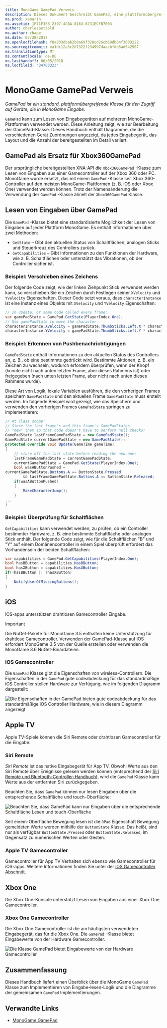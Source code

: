 ```yaml
---
title: MonoGame GamePad Verweis
description: Dieses Dokument beschreibt GamePad, eine plattformübergreifende Klasse für den Zugriff auf Geräte, die in MonoGame Eingabe. Es wird erläutert, wie aus der Gamepad Eingabe zu lesen und stellt Beispielcode bereit.
ms.prod: xamarin
ms.assetid: 1F71F3E8-2397-4C6A-8163-6731ECFB7E03
author: charlespetzold
ms.author: chape
ms.date: 03/28/2017
ms.openlocfilehash: f8a833dbab2b8a69f328cd26cb69db84f3083222
ms.sourcegitcommit: ea1dc12a3c2d7322f234997daacbfdb6ad542507
ms.translationtype: MT
ms.contentlocale: de-DE
ms.lasthandoff: 06/05/2018
ms.locfileid: "34783323"
---
```

# <a name="monogame-gamepad-reference"></a>MonoGame GamePad Verweis

_GamePad ist ein standard, plattformübergreifende Klasse für den Zugriff auf Geräte, die in MonoGame Eingabe._

`GamePad` kann zum Lesen von Eingabegeräten auf mehreren MonoGame-Plattformen verwendet werden. Diese Anleitung zeigt, wie zur Bearbeitung der GamePad-Klasse. Dieses Handbuch enthält Diagramme, die die verschiedenen Gerät Zuordnungen angezeigt, da jedes Eingabegerät, das Layout und die Anzahl der bereitgestellten im Detail variiert.

## <a name="gamepad-as-a-replacement-for-xbox360gamepad"></a>GamePad als Ersatz für Xbox360GamePad

Der ursprüngliche bereitgestellten XNA-API die `Xbox360GamePad` -Klasse zum Lesen von Eingaben aus einer Gamecontroller auf der Xbox 360 oder PC. MonoGame wurde ersetzt, das mit einem `GamePad` -Klasse seit Xbox 360-Controller auf den meisten MonoGame-Plattformen (z. B. iOS oder Xbox One) verwendet werden können. Trotz der Namensänderung die Verwendung der `GamePad` -Klasse ähnelt der `Xbox360GamePad` Klasse.

## <a name="reading-input-from-gamepad"></a>Lesen von Eingaben über GamePad

Die `GamePad` -Klasse bietet eine standardisierte Möglichkeit der Lesen von Eingaben auf jeder Plattform MonoGame. Es enthält Informationen über zwei Methoden:

- `GetState` – Gibt den aktuellen Status von Schaltflächen, analogen Sticks und Steuerkreuz des Controllers zurück.
- `GetCapabilities` – Gibt Informationen zu den Funktionen der Hardware, wie z. B. Schaltflächen oder unterstützt das Vibrationen, ob der Controller sicher ist.

### <a name="example-moving-a-character"></a>Beispiel: Verschieben eines Zeichens

Der folgende Code zeigt, wie der linken Ziehpunkt Stick verwendet werden kann, so verschieben Sie ein Zeichen durch Festlegen seiner `XVelocity` und `YVelocity` Eigenschaften. Dieser Code setzt voraus, dass `characterInstance` ist eine Instanz eines Objekts mit `XVelocity` und `YVelocity` Eigenschaften:

```csharp
// In Update, or some code called every frame:
var gamePadState = GamePad.GetState(PlayerIndex.One);
// Use gamePadState to move the character
characterInstance.XVelocity = gamePadState.ThumbSticks.Left.X * characterInstance.MaxSpeed;
characterInstance.YVelocity = gamePadState.ThumbSticks.Left.Y * characterInstance.MaxSpeed;
```

### <a name="example-detecting-pushes"></a>Beispiel: Erkennen von Pushbenachrichtigungen

`GamePadState` enthält Informationen zu den aktuellen Status des Controllers an, z. B., ob eine bestimmte gedrückt wird. Bestimmte Aktionen, z. B. ein Zeichen zu wechseln, wodurch erfordern überprüfen, wenn der Knopf (konnte nicht nach unten letzten Frame, aber dieses Rahmens ist) oder freigegeben (nach unten letzten Frame, aber nicht nach unten dieses Rahmens wurde). 

Diese Art von Logik, lokale Variablen ausführen, die den vorherigen Frames speichern `GamePadState` und den aktuellen Frame `GamePadState` muss erstellt werden. Im folgende Beispiel wird gezeigt, wie das Speichern und verwenden den vorherigen Frames `GamePadState` springen zu implementieren:

```csharp
// At class scope:
// Store the last frame's and this frame's GamePadStates.
// "new" them so that code doesn't have to perform null checks:
GamePadState lastFrameGamePadState = new GamePadState();
GamePadState currentGamePadState = new GamePadState();
protected override void Update(GameTime gameTime)
{
    // store off the last state before reading the new one:
    lastFrameGamePadState = currentGamePadState;
    currentGamePadState = GamePad.GetState(PlayerIndex.One);
    bool wasAButtonPushed = 
currentGamePadState.Buttons.A == ButtonState.Pressed
        && lastFrameGamePadState.Buttons.A == ButtonState.Released;
    if(wasAButtonPushed)
    {
        MakeCharacterJump();
    }
...
}
```

### <a name="example-checking-for-buttons"></a>Beispiel: Überprüfung für Schaltflächen

`GetCapabilities` kann verwendet werden, zu prüfen, ob ein Controller bestimmter Hardware, z. B. eine bestimmte Schaltfläche oder analogen Stick enthält. Der folgende Code zeigt, wie für die Schaltflächen "B" und "Y" auf einem Domänencontroller in einem Spiel überprüft erfordert das Vorhandensein der beiden Schaltflächen:

```csharp
var capabilities = GamePad.GetCapabilities(PlayerIndex.One);
bool hasBButton = capabilities.HasBButton;
bool hasXButton = capabilities.HasXButton;
if(!hasBButton || !hasXButton)
{
    NotifyUserOfMissingButtons();
}
```

## <a name="ios"></a>iOS

iOS-apps unterstützen drahtlosen Gamecontroller Eingabe.

> [!IMPORTANT]
> Die NuGet-Pakete für MonoGame 3.5 enthalten keine Unterstützung für drahtlose Gamecontroller. Verwenden der GamePad-Klasse auf iOS erfordert MonoGame 3.5 von der Quelle erstellen oder verwenden die MonoGame 3.6 NuGet-Binärdateien. 

### <a name="ios-game-controller"></a>iOS Gamecontroller

Die `GamePad` Klasse gibt die Eigenschaften von wireless-Controllern. Die Eigenschaften in der `GamePad` gute codeabdeckung für das standardmäßige iOS Controller stellen Hardware zur Verfügung, wie im folgenden Diagramm dargestellt:

![](input-images/image1.png "Die Eigenschaften in der GamePad bieten gute codeabdeckung für das standardmäßige iOS Controller Hardware, wie in diesem Diagramm angezeigt")

## <a name="apple-tv"></a>Apple TV

Apple TV-Spiele können die Siri Remote oder drahtlosen Gamecontroller für die Eingabe.

### <a name="siri-remote"></a>Siri Remote

*Siri Remote* ist das native Eingabegerät für App TV. Obwohl Werte aus den Siri Remote über Ereignisse gelesen werden können (entsprechend der [Siri Remote und Bluetooth-Controller-Handbuch](~/ios/tvos/platform/remote-bluetooth.md)), wird die `GamePad` Klasse kann Werte aus der entfernten Siri zurückgegeben.

Beachten Sie, dass `GamePad` können nur lesen Eingaben über die entsprechende Schaltfläche und touch-Oberfläche: 

![](input-images/image2.png "Beachten Sie, dass GamePad kann nur Eingaben über die entsprechende Schaltfläche Lesen und touch-Oberfläche")

Seit einem-Oberfläche Bewegung lesen ist die `DPad` Eigenschaft Bewegung gemeldeten Werte werden mithilfe der `ButtonState` Klasse. Das heißt, sind nur als verfügbar `ButtonState.Pressed` oder `ButtonState.Released`, im Gegensatz zu numerischen Werten oder Gesten.

### <a name="apple-tv-game-controller"></a>Apple TV Gamecontroller

Gamecontroller für App TV Verhalten sich ebenso wie Gamecontroller für iOS-apps. Weitere Informationen finden Sie unter der [iOS Gamecontroller Abschnitt](#iOS_Game_Controller). 

## <a name="xbox-one"></a>Xbox One

Die Xbox One-Konsole unterstützt Lesen von Eingaben aus einer Xbox One Gamecontroller.

### <a name="xbox-one-game-controller"></a>Xbox One Gamecontroller

Die Xbox One Gamecontroller ist die am häufigsten verwendeten Eingabegerät, das für die Xbox One. Die `GamePad` -Klasse bietet Eingabewerte von der Hardware Gamecontroller.

![](input-images/image3.png "Die Klasse GamePad bietet Eingabewerte von der Hardware Gamecontroller")

## <a name="summary"></a>Zusammenfassung

Dieses Handbuch liefert einen Überblick über die MonoGame `GamePad` Klasse zum Implementieren von Eingabe-lesen-Logik und die Diagramme der gemeinsamen `GamePad` Implementierungen.

## <a name="related-links"></a>Verwandte Links

- [MonoGame GamePad](http://www.monogame.net/documentation/?page=T_Microsoft_Xna_Framework_Input_GamePad)
